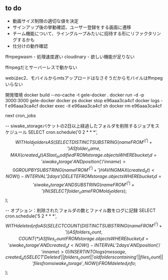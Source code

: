## to do
- 動画サイズ制限の適切な値を決定
- サインアップ後の挙動確認、ユーザー登録をする画面に遷移
- チーム機能について、ライングループみたいに招待する形にリファクタリングするかも
- 仕分けの動作確認

ffmpegwasm - 処理速度遅い
cloudinary - 欲しい機能が足りない

ffmpegだとサーバーレスで動かない

webはec2、モバイルからmtsアップロードはなさそうだからモバイルはffmpegいらない

開発環境
docker build --no-cache -t gele-docker .
docker run -d -p 3000:3000 gele-docker
docker ps
docker stop e96aaa3ca4cf
docker logs -f e96aaa3ca4cf
docker exec -it e96aaa3ca4cf sh
docker rm e96aaa3ca4cf

next
cron_jobs

-- siwake_storageバケットの2日以上経過したフォルダを削除するジョブをスケジュール
SELECT cron.schedule('0 2 * * *', $$
  WITH old_folders AS (
    SELECT DISTINCT
      SUBSTRING(name FROM '^[^/]+') AS folder_name,
      MAX(created_at) AS last_modified
    FROM storage.objects
    WHERE bucket_id = 'siwake_storage'
      AND position('/' in name) > 0
    GROUP BY SUBSTRING(name FROM '^[^/]+')
    HAVING MAX(created_at) < NOW() - INTERVAL '2 days'
  )
  DELETE FROM storage.objects
  WHERE bucket_id = 'siwake_storage'
    AND SUBSTRING(name FROM '^[^/]+') IN (SELECT folder_name FROM old_folders);
$$);

-- オプション：削除されたフォルダの数とファイル数をログに記録
SELECT cron.schedule('5 2 * * *', $$
  WITH deleted_info AS (
    SELECT COUNT(DISTINCT SUBSTRING(name FROM '^[^/]+')) AS folders_count,
           COUNT(*) AS files_count
    FROM storage.objects
    WHERE bucket_id = 'siwake_storage'
      AND created_at < NOW() - INTERVAL '2 days'
      AND position('/' in name) > 0
  )
  INSERT INTO logs (message, created_at)
  SELECT 'Deleted ' || folders_count || ' old folders containing ' || files_count || ' files from siwake_storage', NOW()
  FROM deleted_info;
$$);